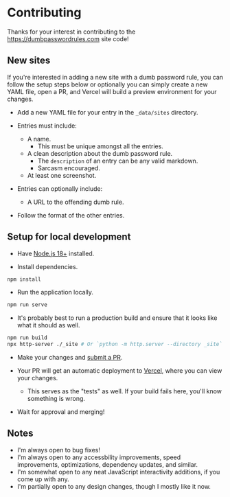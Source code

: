 # Contributing

Thanks for your interest in contributing to the https://dumbpasswordrules.com site code!

## New sites

If you're interested in adding a new site with a dumb password rule, you can follow the setup steps below or optionally you can simply create a new YAML file, open a PR, and Vercel will build a preview environment for your changes.

- Add a new YAML file for your entry in the `_data/sites` directory.

- Entries must include:

  - A name.
    - This must be unique amongst all the entries.
  - A clean description about the dumb password rule.
    - The `description` of an entry can be any valid markdown.
    - Sarcasm encouraged.
  - At least one screenshot.

- Entries can optionally include:

  - A URL to the offending dumb rule.

- Follow the format of the other entries.

## Setup for local development

- Have [Node.js 18+](https://nodejs.org/en/) installed.

- Install dependencies.

```bash
npm install
```

- Run the application locally.

```bash
npm run serve
```

- It's probably best to run a production build and ensure that it looks like what it should as well.

```bash
npm run build
npx http-server ./_site # Or `python -m http.server --directory _site` or any other similar method you like to serve static assets on your machine.
```

- Make your changes and [submit a PR](https://docs.github.com/en/pull-requests/collaborating-with-pull-requests/proposing-changes-to-your-work-with-pull-requests/creating-a-pull-request).

- Your PR will get an automatic deployment to [Vercel](https://vercel.com), where you can view your changes.

  - This serves as the "tests" as well. If your build fails here, you'll know something is wrong.

- Wait for approval and merging!

## Notes

- I'm always open to bug fixes!
- I'm always open to any accessbility improvements, speed improvements, optimizations, dependency updates, and similar.
- I'm somewhat open to any neat JavaScript interactivity additions, if you come up with any.
- I'm partially open to any design changes, though I mostly like it now.
